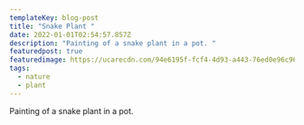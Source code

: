 ```yaml
---
templateKey: blog-post
title: "Snake Plant "
date: 2022-01-01T02:54:57.857Z
description: "Painting of a snake plant in a pot. "
featuredpost: true
featuredimage: https://ucarecdn.com/94e6195f-fcf4-4d93-a443-76ed0e96c967/IMG_6750.jpeg
tags:
  - nature
  - plant
---
```

Painting of a snake plant in a pot.